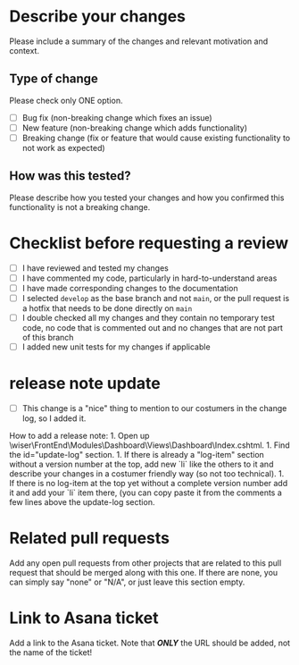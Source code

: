 # Describe your changes

Please include a summary of the changes and relevant motivation and context.

## Type of change

Please check only ONE option.

- [ ] Bug fix (non-breaking change which fixes an issue)
- [ ] New feature (non-breaking change which adds functionality)
- [ ] Breaking change (fix or feature that would cause existing functionality to not work as expected)

## How was this tested?

Please describe how you tested your changes and how you confirmed this functionality is not a breaking change.

# Checklist before requesting a review
- [ ] I have reviewed and tested my changes
- [ ] I have commented my code, particularly in hard-to-understand areas
- [ ] I have made corresponding changes to the documentation
- [ ] I selected `develop` as the base branch and not `main`, or the pull request is a hotfix that needs to be done directly on `main`
- [ ] I double checked all my changes and they contain no temporary test code, no code that is commented out and no changes that are not part of this branch
- [ ] I added new unit tests for my changes if applicable

# release note update
- [ ] This change is a "nice" thing to mention to our costumers in the change log, so I added it.

<md-block>
How to add a release note: 
1. Open up <yourprojectsfolder>\wiser\FrontEnd\Modules\Dashboard\Views\Dashboard\Index.cshtml.
1. Find the id="update-log" section.
1. If there is already a "log-item" section without a version number at the top, add new `li` like the others to it and describe your changes in a costumer friendly way (so not too technical).
1. If there is no log-item at the top yet without a complete version number add it and add your `li` item there, (you can copy paste it from the comments a few lines above the update-log section.
</md-block>

# Related pull requests

Add any open pull requests from other projects that are related to this pull request that should be merged along with this one. If there are none, you can simply say "none" or "N/A", or just leave this section empty.

# Link to Asana ticket

Add a link to the Asana ticket. Note that **_ONLY_** the URL should be added, not the name of the ticket!
